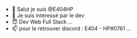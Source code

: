 - 👋 Salut je suis @E404HP
- 👀 Je suis intéressé par le dev 
- 😇 Dev Web Full Stack ...
- 📫 pour le retrouver discord : E404 - HP#0761 ...
